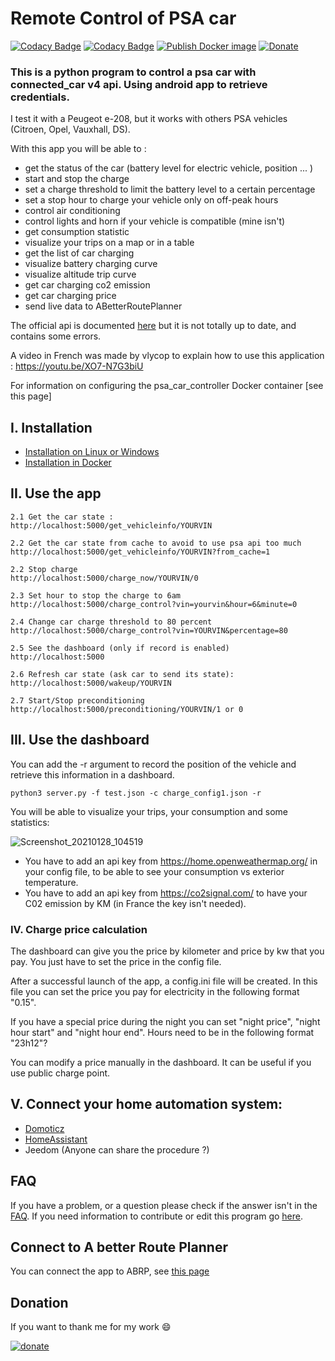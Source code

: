 # Remote Control of PSA car
[![Codacy Badge](https://api.codacy.com/project/badge/Grade/4b4b98fe6dc04956a1c9a07b97c46c06)](https://app.codacy.com/gh/flobz/psa_car_controller?utm_source=github.com&utm_medium=referral&utm_content=flobz/psa_car_controller&utm_campaign=Badge_Grade_Settings)
[![Codacy Badge](https://app.codacy.com/project/badge/Coverage/f4082f146ad044bb900e1683035a540b)](https://www.codacy.com/gh/flobz/psa_car_controller/dashboard?utm_source=github.com&utm_medium=referral&utm_content=flobz/psa_car_controller&utm_campaign=Badge_Coverage)
[![Publish Docker image](https://github.com/flobz/psa_car_controller/actions/workflows/Docker_build.yml/badge.svg?branch=master)](https://hub.docker.com/repository/docker/flobz/psa_car_controller)
[![Donate](https://img.shields.io/badge/Donate-PayPal-blue.svg)](https://www.paypal.com/donate?hosted_button_id=SM652WPXFNCXS)
### This is a python program to control a psa car with connected_car v4 api. Using android app to retrieve credentials.
I test it with a Peugeot e-208, but it works with others PSA vehicles (Citroen, Opel, Vauxhall, DS).

With this app  you will be able to :
 - get the status of the car (battery level for electric vehicle, position ... )
 - start and stop the charge
 - set a charge threshold to limit the battery level to a certain percentage
 - set a stop hour to charge your vehicle only on off-peak hours
 - control air conditioning
 - control lights and horn if your vehicle is compatible (mine isn't) 
 - get consumption statistic
 - visualize your trips on a map or in a table
 - get the list of car charging  
 - visualize battery charging curve
 - visualize altitude trip curve
 - get car charging co2 emission
 - get car charging price
 - send live data to ABetterRoutePlanner

The official api is documented [here](https://developer.groupe-psa.io/webapi/b2c/quickstart/connect/#article) but it is not totally up to date, and contains some errors. 

A video in French was made by vlycop to explain how to use this application : https://youtu.be/XO7-N7G3biU 

For information on configuring the psa_car_controller Docker container [see this page]

 ## I. Installation
- [Installation on Linux or Windows](docs/Install.md)
- [Installation in Docker](docs/Docker.md)
 ## II. Use the app
  
    2.1 Get the car state :
    http://localhost:5000/get_vehicleinfo/YOURVIN
    
    2.2 Get the car state from cache to avoid to use psa api too much
    http://localhost:5000/get_vehicleinfo/YOURVIN?from_cache=1

    2.2 Stop charge
    http://localhost:5000/charge_now/YOURVIN/0
    
    2.3 Set hour to stop the charge to 6am
    http://localhost:5000/charge_control?vin=yourvin&hour=6&minute=0 
    
    2.4 Change car charge threshold to 80 percent
    http://localhost:5000/charge_control?vin=YOURVIN&percentage=80 

    2.5 See the dashboard (only if record is enabled)
    http://localhost:5000
    
    2.6 Refresh car state (ask car to send its state):
    http://localhost:5000/wakeup/YOURVIN
    
    2.7 Start/Stop preconditioning
    http://localhost:5000/preconditioning/YOURVIN/1 or 0


## III. Use the dashboard
     
You can add the -r argument to record the position of the vehicle and retrieve this information in a dashboard.

``python3 server.py -f test.json -c charge_config1.json -r``
    
You will be able to visualize your trips, your consumption and some statistics:
    
     
![Screenshot_20210128_104519](https://user-images.githubusercontent.com/48728684/106119895-01c98d80-6156-11eb-8969-9e8bc24f3677.png)
- You have to add an api key from https://home.openweathermap.org/ in your config file, to be able to see your consumption vs exterior temperature.
- You have to add an api key from https://co2signal.com/ to have your C02 emission by KM (in France the key isn't needed). 
### IV. Charge price calculation
The dashboard can give you the price by kilometer and price by kw that you pay.
You just have to set the price in the config file.

After a successful launch of the app, a config.ini file will be created.
In this file you can set the price you pay for electricity in the following format "0.15".

If you have a special price during the night you can set "night price", "night hour start" and "night hour end". 
Hours need to be in the following format "23h12"?

You can modify a price manually in the dashboard. It can be useful if you use public charge point.
## V. Connect your home automation system:
- [Domoticz](docs/domoticz/Domoticz.md)
- [HomeAssistant](https://github.com/Flodu31/HomeAssistant-PeugeotIntegration)
- Jeedom (Anyone can share the procedure ?)

## FAQ
If you have a problem, or a question please check if the answer isn't in the [FAQ](FAQ.md). 
If you need information to contribute or edit this program go [here](docs/Develop.md).
## Connect to A better Route Planner
You can connect the app to ABRP, see [this page](docs/abrp.md)

## Donation
If you want to thank me for my work :smile:

[![donate](https://www.paypalobjects.com/en_US/i/btn/btn_donate_LG.gif)](https://www.paypal.com/donate?hosted_button_id=SM652WPXFNCXS)

